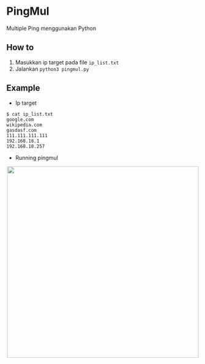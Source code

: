 # PingMul

Multiple Ping menggunakan Python

## How to
1. Masukkan ip target pada file `ip_list.txt`
2. Jalankan `python3 pingmul.py`

## Example
- Ip target
```
$ cat ip_list.txt 
google.com
wikipedia.com
gasdasf.com
111.111.111.111
192.168.18.1
192.168.18.257
```
- Running pingmul
<div align="center"> <img src="https://user-images.githubusercontent.com/52058660/179492778-fd854f63-b1b8-4156-a2a7-30498972f4e3.png" width=500px></div>
